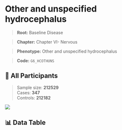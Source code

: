 # Other and unspecified hydrocephalus

> **Root:** Baseline Disease  

> **Chapter:** Chapter VI- Nervous  

> **Phenotype:** Other and unspecified hydrocephalus  

> **Code:** `G6_HCOTHUNS`

## 🧪 All Participants  
> Sample size: **212529**  
> Cases: **347**  
> Controls: **212182**
<img src="/Sensitive/Figures/ALL/Incidence/G6_HCOTHUNS.png"/>

## 📊 Data Table
<CsvTableMRF src="/Sensitive/Data/ALL/Incidence/COX_G6_HCOTHUNS.csv"/>

